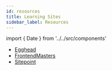 ```yaml
---
id: resources
title: Learning Sites
sidebar_label: Resources
---
```


import { Date } from '../../src/components'

<Date date="2021-02-08" />

- [Egghead](https://egghead.io/)
- [FrontendMasters](https://frontendmasters.com/)
- [Sitepoint](https://www.sitepoint.com/)
